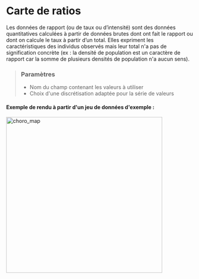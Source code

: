 # Carte de ratios

Les données de rapport (ou de taux ou d’intensité) sont des données quantitatives calculées à partir de données brutes dont ont fait le rapport ou dont on calcule le taux à partir d’un total.
Elles expriment les caractéristiques des individus observés mais leur total n'a pas de signification concrète (ex : la densité de population est un caractère de rapport car la somme de plusieurs densités de population n'a aucun sens).

> ### Paramètres
> * Nom du champ contenant les valeurs à utiliser
> * Choix d'une discrétisation adaptée pour la série de valeurs

#### Exemple de rendu à partir d'un jeu de données d'exemple :

<img src="/img/choropleth_map.png" alt="choro_map" style="width: 420px;"/>
